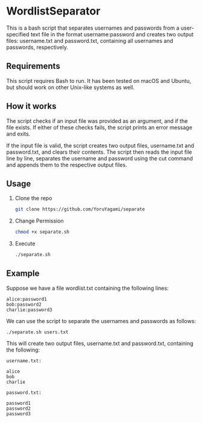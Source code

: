 
# WordlistSeparator

This is a bash script that separates usernames and passwords from a user-specified text file in the format username:password and creates two output files: username.txt and password.txt, containing all usernames and passwords, respectively.


## Requirements

This script requires Bash to run. It has been tested on macOS and Ubuntu, but should work on other Unix-like systems as well.
## How it works

The script checks if an input file was provided as an argument, and if the file exists. If either of these checks fails, the script prints an error message and exits.

If the input file is valid, the script creates two output files, username.txt and password.txt, and clears their contents. The script then reads the input file line by line, separates the username and password using the cut command and appends them to the respective output files.
## Usage

1. Clone the repo
   ```sh
   git clone https://github.com/YoruYagami/separate
   ```
2. Change Permission
   ```sh
   chmod +x separate.sh
   ```
3. Execute
   ```sh
   ./separate.sh
   ```
## Example

Suppose we have a file wordlist.txt containing the following lines:

   ```
alice:password1
bob:password2
charlie:password3
   ```

We can use the script to separate the usernames and passwords as follows:
   ```
./separate.sh users.txt
   ```

This will create two output files, username.txt and password.txt, containing the following:
   ```
username.txt:

alice
bob
charlie

   ```
   ```
password.txt:

password1
password2
password3

   ```
